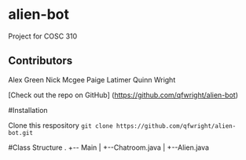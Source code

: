 # alien-bot
Project for COSC 310 

## Contributors
Alex Green
Nick Mcgee
Paige Latimer
Quinn Wright

[Check out the repo on GitHub] (https://github.com/qfwright/alien-bot)

#Installation

Clone this respository
`git clone https://github.com/qfwright/alien-bot.git`

#Class Structure
.
+-- Main
|   +--Chatroom.java
|   +--Alien.java
